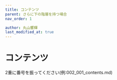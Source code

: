 ```yaml
---
title: コンテンツ
parent: さらに下の階層を持つ場合
nav_order: 1

author: 丸山響輝
last_modified_at: true
---
```


# コンテンツ

2重に番号を振ってください(例:002_001_contents.md)
